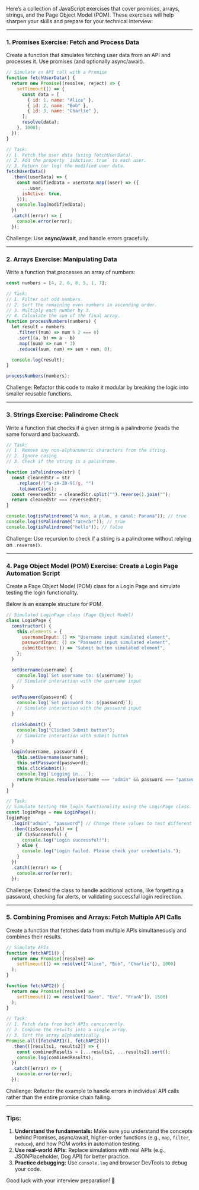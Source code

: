 Here’s a collection of JavaScript exercises that cover promises, arrays, strings, and the Page Object Model (POM). These exercises will help sharpen your skills and prepare for your technical interview:

---

### **1. Promises Exercise: Fetch and Process Data**
Create a function that simulates fetching user data from an API and processes it. Use promises (and optionally async/await).

```js
// Simulate an API call with a Promise
function fetchUserData() {
  return new Promise((resolve, reject) => {
    setTimeout(() => {
      const data = [
        { id: 1, name: "Alice" },
        { id: 2, name: "Bob" },
        { id: 3, name: "Charlie" },
      ];
      resolve(data);
    }, 1000);
  });
}

// Task:
// 1. Fetch the user data (using fetchUserData).
// 2. Add the property `isActive: true` to each user.
// 3. Return (or log) the modified user data.
fetchUserData()
  .then((userData) => {
    const modifiedData = userData.map((user) => ({
      ...user,
      isActive: true,
    }));
    console.log(modifiedData);
  })
  .catch((error) => {
    console.error(error);
  });
```

Challenge: Use **async/await**, and handle errors gracefully.

---

### **2. Arrays Exercise: Manipulating Data**
Write a function that processes an array of numbers:

```js
const numbers = [4, 2, 6, 8, 5, 1, 7];

// Task:
// 1. Filter out odd numbers.
// 2. Sort the remaining even numbers in ascending order.
// 3. Multiply each number by 3.
// 4. Calculate the sum of the final array.
function processNumbers(numbers) {
  let result = numbers
    .filter((num) => num % 2 === 0)
    .sort((a, b) => a - b)
    .map((num) => num * 3)
    .reduce((sum, num) => sum + num, 0);

  console.log(result);
}

processNumbers(numbers);
```

Challenge: Refactor this code to make it modular by breaking the logic into smaller reusable functions.

---

### **3. Strings Exercise: Palindrome Check**
Write a function that checks if a given string is a palindrome (reads the same forward and backward).

```js
// Task:
// 1. Remove any non-alphanumeric characters from the string.
// 2. Ignore casing.
// 3. Check if the string is a palindrome.

function isPalindrome(str) {
  const cleanedStr = str
    .replace(/[^a-zA-Z0-9]/g, "")
    .toLowerCase();
  const reversedStr = cleanedStr.split("").reverse().join("");
  return cleanedStr === reversedStr;
}

console.log(isPalindrome("A man, a plan, a canal: Panama")); // true
console.log(isPalindrome("racecar")); // true
console.log(isPalindrome("hello")); // false
```

Challenge: Use recursion to check if a string is a palindrome without relying on `.reverse()`.

---

### **4. Page Object Model (POM) Exercise: Create a Login Page Automation Script**
Create a Page Object Model (POM) class for a Login Page and simulate testing the login functionality.

Below is an example structure for POM.

```js
// Simulated LoginPage class (Page Object Model)
class LoginPage {
  constructor() {
    this.elements = {
      usernameInput: () => "Username input simulated element",
      passwordInput: () => "Password input simulated element",
      submitButton: () => "Submit button simulated element",
    };
  }

  setUsername(username) {
    console.log(`Set username to: ${username}`);
    // Simulate interaction with the username input
  }

  setPassword(password) {
    console.log(`Set password to: ${password}`);
    // Simulate interaction with the password input
  }

  clickSubmit() {
    console.log("Clicked Submit button");
    // Simulate interaction with submit button
  }

  login(username, password) {
    this.setUsername(username);
    this.setPassword(password);
    this.clickSubmit();
    console.log(`Logging in...`);
    return Promise.resolve(username === "admin" && password === "password");
  }
}

// Task:
// Simulate testing the login functionality using the LoginPage class.
const loginPage = new LoginPage();
loginPage
  .login("admin", "password") // Change these values to test different cases
  .then((isSuccessful) => {
    if (isSuccessful) {
      console.log("Login successful!");
    } else {
      console.log("Login failed. Please check your credentials.");
    }
  })
  .catch((error) => {
    console.error(error);
  });
```

Challenge: Extend the class to handle additional actions, like forgetting a password, checking for alerts, or validating successful login redirection.

---

### **5. Combining Promises and Arrays: Fetch Multiple API Calls**
Create a function that fetches data from multiple APIs simultaneously and combines their results.

```js
// Simulate APIs
function fetchAPI1() {
  return new Promise((resolve) =>
    setTimeout(() => resolve(["Alice", "Bob", "Charlie"]), 1000)
  );
}

function fetchAPI2() {
  return new Promise((resolve) =>
    setTimeout(() => resolve(["Dave", "Eve", "Frank"]), 1500)
  );
}

// Task:
// 1. Fetch data from both APIs concurrently.
// 2. Combine the results into a single array.
// 3. Sort the array alphabetically.
Promise.all([fetchAPI1(), fetchAPI2()])
  .then(([results1, results2]) => {
    const combinedResults = [...results1, ...results2].sort();
    console.log(combinedResults);
  })
  .catch((error) => {
    console.error(error);
  });
```

Challenge: Refactor the example to handle errors in individual API calls rather than the entire promise chain failing.

---

### **Tips:**
1. **Understand the fundamentals:** Make sure you understand the concepts behind Promises, async/await, higher-order functions (e.g., `map`, `filter`, `reduce`), and how POM works in automation testing.
2. **Use real-world APIs:** Replace simulations with real APIs (e.g., JSONPlaceholder, Dog API) for better practice.
3. **Practice debugging:** Use `console.log` and browser DevTools to debug your code.

Good luck with your interview preparation! 🚀